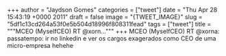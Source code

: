 
+++
author = "Jaydson Gomes"
categories = ["tweet"]
date = "Thu Apr 28 15:43:19 +0000 2011"
draft = false
image = "{TWEET_IMAGE}"
slug = "5df1c13cd264a53f0e5b504d18996f808311fead"
tags = ["tweet"]
title = """MCEO (MyselfCEO) RT @xorn..."""
+++
MCEO (MyselfCEO) RT @xorna: passatempo: ir no linkedin e ver os cargos exagerados como CEO de uma micro-empresa hehehe
